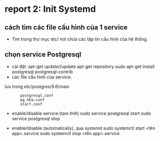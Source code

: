 # **report 2: Init Systemd**
## cách tìm các file cấu hình của 1 service
- Tìm trong thư mục etc/ nơi chứa các tập tin cấu hình của hệ thống.

## chọn service Postgresql
- cài đặt:
           apt-get update//update apt-get repository
           sudo apt-get install postgresql postgresql-contrib
- các file cấu hình của service:

lưu trong etc/postgres/9.6/main

           postgresql.conf
           pg_hba.conf
           start.conf

  - enable/disable service:(tạm thời)
           sudo service postgresql start
          sudo service postgresql stop 
                 
- enable/disable (automatically), qua systemd
           sudo systemctl start <tên app>.service
           sudo systemctl stop <tên app>.service
           

